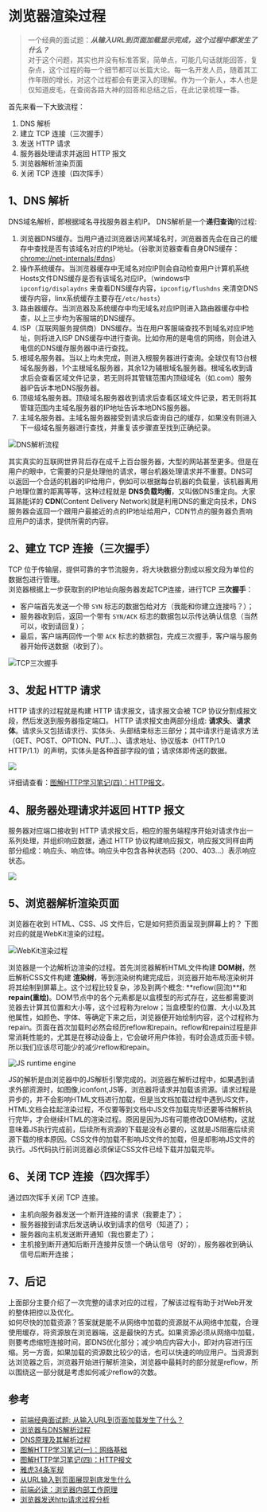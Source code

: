 # 浏览器渲染过程

> 一个经典的面试题：***从输入URL到页面加载显示完成，这个过程中都发生了什么？***   
> 对于这个问题，其实也并没有标准答案，简单点，可能几句话就能回答，复杂点，这个过程的每一个细节都可以长篇大论。每一名开发人员，随着其工作年限的增长，对这个过程都会有更深入的理解。作为一个新人，本人也是仅知道皮毛，在查阅各路大神的回答和总结之后，在此记录梳理一番。

首先来看一下大致流程：
1. DNS 解析
2. 建立 TCP 连接（三次握手）
3. 发送 HTTP 请求
4. 服务器处理请求并返回 HTTP 报文
5. 浏览器解析渲染页面
6. 关闭 TCP 连接（四次挥手）

## 1、DNS 解析
DNS域名解析，即根据域名寻找服务器主机IP。
DNS解析是一个**递归查询**的过程:
1. 浏览器DNS缓存。当用户通过浏览器访问某域名时，浏览器首先会在自己的缓存中查找是否有该域名对应的IP地址。（谷歌浏览器查看自身DNS缓存：[chrome://net-internals/#dns](chrome://net-internals/#dns)）
2. 操作系统缓存。当浏览器缓存中无域名对应IP则会自动检查用户计算机系统Hosts文件DNS缓存是否有该域名对应IP。（windows中 `ipconfig/displaydns` 来查看DNS缓存内容，`ipconfig/flushdns` 来清空DNS缓存内容，linx系统缓存主要存在`/etc/hosts`）
3. 路由器缓存。当浏览器及系统缓存中均无域名对应IP则进入路由器缓存中检查，以上三步均为客服端的DNS缓存。
4. ISP（互联网服务提供商）DNS缓存。当在用户客服端查找不到域名对应IP地址，则将进入ISP DNS缓存中进行查询。比如你用的是电信的网络，则会进入电信的DNS缓存服务器中进行查找。
5. 根域名服务器。当以上均未完成，则进入根服务器进行查询。全球仅有13台根域名服务器，1个主根域名服务器，其余12为辅根域名服务器。根域名收到请求后会查看区域文件记录，若无则将其管辖范围内顶级域名（如.com）服务器IP告诉本地DNS服务器。
6. 顶级域名服务器。顶级域名服务器收到请求后查看区域文件记录，若无则将其管辖范围内主域名服务器的IP地址告诉本地DNS服务器。
7. 主域名服务器。主域名服务器接受到请求后查询自己的缓存，如果没有则进入下一级域名服务器进行查找，并重复该步骤直至找到正确纪录。

![DNS解析流程](https://img.yancongwen.cn/18-11-24/97034060.jpg)

其实真实的互联网世界背后存在成千上百台服务器，大型的网站甚至更多。但是在用户的眼中，它需要的只是处理他的请求，哪台机器处理请求并不重要。DNS可以返回一个合适的机器的IP给用户，例如可以根据每台机器的负载量，该机器离用户地理位置的距离等等，这种过程就是 **DNS负载均衡**，又叫做DNS重定向。大家耳熟能详的 **CDN**(Content Delivery Network)就是利用DNS的重定向技术，DNS服务器会返回一个跟用户最接近的点的IP地址给用户，CDN节点的服务器负责响应用户的请求，提供所需的内容。

## 2、建立 TCP 连接（三次握手）
TCP 位于传输层，提供可靠的字节流服务，将大块数据分割成以报文段为单位的数据包进行管理。   
浏览器根据上一步获取到的IP地址向服务器发起TCP连接，进行TCP **三次握手**：
- 客户端首先发送一个带 `SYN` 标志的数据包给对方（我能和你建立连接吗？）；
- 服务器收到后，返回一个带有 `SYN/ACK` 标志的数据包以示传达确认信息（当然可以，收到请回复）；
- 最后，客户端再回传一个带 `ACK` 标志的数据包，完成三次握手，客户端与服务器开始传送数据（收到了）。

![TCP三次握手](https://img.yancongwen.cn/18-11-26/60672634.jpg)

## 3、发起 HTTP 请求
HTTP 请求的过程就是构建 HTTP 请求报文，请求报文会被 TCP 协议分割成报文段，然后发送到服务器指定端口。 HTTP 请求报文由两部分组成: **请求头**、**请求体**。请求头又包括请求行、实体头、头部结束标志三部分；其中请求行是请求方法（GET、POST、OPTION、PUT...）、请求地址、协议版本（HTTP/1.0 HTTP/1.1）的声明，实体头是各种首部字段的值；请求体即传送的数据。

![](https://img.yancongwen.cn/18-11-26/85672180.jpg)

详细请查看：[图解HTTP学习笔记(四)：HTTP报文](https://yancongwen.cn/2018/01/10/%E5%9B%BE%E8%A7%A3HTTP%E5%AD%A6%E4%B9%A0%E7%AC%94%E8%AE%B0%E5%9B%9B--HTTP%E6%8A%A5%E6%96%87/)。

## 4、服务器处理请求并返回 HTTP 报文
服务器对应端口接收到 HTTP 请求报文后，相应的服务端程序开始对请求作出一系列处理，并组织响应数据，通过 HTTP 协议构建响应报文，响应报文同样由两部分组成：响应头、响应体。响应头中包含各种状态码（200、403...）表示响应状态。

![](https://img.yancongwen.cn/18-11-26/35007811.jpg)

## 5、浏览器解析渲染页面
浏览器在收到 HTML、CSS、JS 文件后，它是如何把页面呈现到屏幕上的？ 下图对应的就是WebKit渲染的过程。

![WebKit渲染过程](https://img.yancongwen.cn/18-11-24/57884655.jpg)

浏览器是一个边解析边渲染的过程。首先浏览器解析HTML文件构建 **DOM树**，然后解析CSS文件构建 **渲染树**，等到渲染树构建完成后，浏览器开始布局渲染树并将其绘制到屏幕上。这个过程比较复杂，涉及到两个概念: **reflow(回流)**和 **repain(重绘)**。DOM节点中的各个元素都是以盒模型的形式存在，这些都需要浏览器去计算其位置和大小等，这个过程称为relow；当盒模型的位置、大小以及其他属性，如颜色、字体、等确定下来之后，浏览器便开始绘制内容，这个过程称为repain。页面在首次加载时必然会经历reflow和repain。reflow和repain过程是非常消耗性能的，尤其是在移动设备上，它会破坏用户体验，有时会造成页面卡顿。所以我们应该尽可能少的减少reflow和repain。     

![JS runtime engine](https://img.yancongwen.cn/18-11-24/48588165.jpg)

JS的解析是由浏览器中的JS解析引擎完成的。浏览器在解析过程中，如果遇到请求外部资源时，如图像,iconfont,JS等，浏览器将请求并加载该资源。请求过程是异步的，并不会影响HTML文档进行加载，但是当文档加载过程中遇到JS文件，HTML文档会挂起渲染过程，不仅要等到文档中JS文件加载完毕还要等待解析执行完毕，才会继续HTML的渲染过程。原因是因为JS有可能修改DOM结构，这就意味着JS执行完成前，后续所有资源的下载是没有必要的，这就是JS阻塞后续资源下载的根本原因。CSS文件的加载不影响JS文件的加载，但是却影响JS文件的执行。JS代码执行前浏览器必须保证CSS文件已经下载并加载完毕。

## 6、关闭 TCP 连接（四次挥手）
通过四次挥手关闭 TCP 连接。
- 主机向服务器发送一个断开连接的请求（我要走了）；
- 服务器接到请求后发送确认收到请求的信号（知道了）；
- 服务器向主机发送断开通知（我也要走了）；
- 主机接到断开通知后断开连接并反馈一个确认信号（好的），服务器收到确认信号后断开连接；

## 7、后记
上面部分主要介绍了一次完整的请求对应的过程，了解该过程有助于对Web开发的整体把控以及优化。      
如何尽快的加载资源？答案就是能不从网络中加载的资源就不从网络中加载，合理使用缓存，将资源放在浏览器端，这是最快的方式。如果资源必须从网络中加载，则要考虑缩短连接时间，即DNS优化部分；减少响应内容大小，即对内容进行压缩。另一方面，如果加载的资源数比较少的话，也可以快速的响应用户。当资源到达浏览器之后，浏览器开始进行解析渲染，浏览器中最耗时的部分就是reflow，所以围绕这一部分就是考虑如何减少reflow的次数。

## 参考
- [前端经典面试题: 从输入URL到页面加载发生了什么？](https://segmentfault.com/a/1190000006879700)
- [浏览器与DNS解析过程](http://www.cnblogs.com/lshao/p/9718928.html)
- [DNS原理及其解析过程](https://www.cnblogs.com/gopark/p/8430916.html)
- [图解HTTP学习笔记(一)：网络基础](https://yancongwen.cn/2018/01/08/%E5%9B%BE%E8%A7%A3HTTP%E5%AD%A6%E4%B9%A0%E7%AC%94%E8%AE%B0%E4%B8%80--%E7%BD%91%E7%BB%9C%E5%9F%BA%E7%A1%80/)
- [图解HTTP学习笔记(四)：HTTP报文](https://yancongwen.cn/2018/01/10/%E5%9B%BE%E8%A7%A3HTTP%E5%AD%A6%E4%B9%A0%E7%AC%94%E8%AE%B0%E5%9B%9B--HTTP%E6%8A%A5%E6%96%87/)
- [雅虎34条军规](https://developer.yahoo.com/performance/)
- [从URL输入到页面展现到底发生什么](https://github.com/ljianshu/Blog/issues/24)
- [前端必读：浏览器内部工作原理](https://kb.cnblogs.com/page/129756/)
- [浏览器发送http请求过程分析](https://segmentfault.com/a/1190000010156898)
